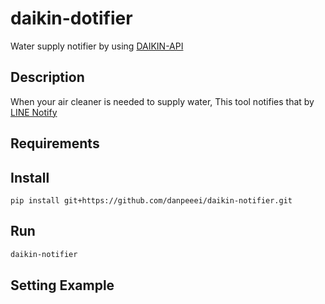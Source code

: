 # daikin-dotifier

Water supply notifier by using [DAIKIN-API](https://github.com/nasshu2916/DAIKIN-API)

## Description

When your air cleaner is needed to supply water, This tool notifies that by [LINE Notify](https://notify-bot.line.me/doc/ja/)

## Requirements

## Install

```
pip install git+https://github.com/danpeeei/daikin-notifier.git
```

## Run

```bash
daikin-notifier
```

## Setting Example

```

```
